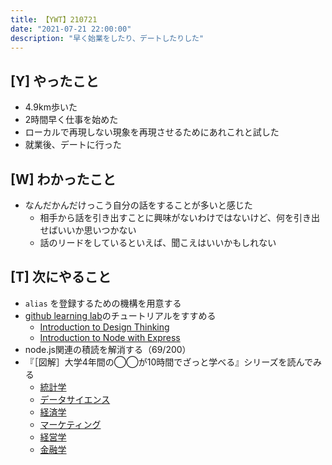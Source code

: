 ```yaml
---
title: 【YWT】210721
date: "2021-07-21 22:00:00"
description: "早く始業をしたり、デートしたりした"
---
```


## [Y] やったこと

- 4.9km歩いた
- 2時間早く仕事を始めた
- ローカルで再現しない現象を再現させるためにあれこれと試した
- 就業後、デートに行った

## [W] わかったこと

- なんだかんだけっこう自分の話をすることが多いと感じた
  - 相手から話を引き出すことに興味がないわけではないけど、何を引き出せばいいか思いつかない
  - 話のリードをしているといえば、聞こえはいいかもしれない

## [T] 次にやること

- `alias` を登録するための機構を用意する
- [github learning lab](https://lab.github.com/githubtraining)のチュートリアルをすすめる
  - [Introduction to Design Thinking](https://lab.github.com/githubtraining/introduction-to-design-thinking)
  - [Introduction to Node with Express](https://lab.github.com/everydeveloper/introduction-to-node-with-express)
- node.js関連の積読を解消する（69/200）
- 『［図解］大学4年間の◯◯が10時間でざっと学べる』シリーズを読んでみる
  - [統計学](https://www.amazon.co.jp/dp/B07PXB4NN9)
  - [データサイエンス](https://www.amazon.co.jp/dp/B07XNW3TQM)
  - [経済学](https://www.amazon.co.jp/dp/B01KNLFHH6)
  - [マーケティング](https://www.amazon.co.jp/dp/B07BNC2SV3)
  - [経営学](https://www.amazon.co.jp/dp/B071SKDF3L)
  - [金融学](https://www.amazon.co.jp/dp/B07BB6Z7FW)

<!-- https://twitter.com/camomile_cafe/status/1417852007138807814?s=20 -->
